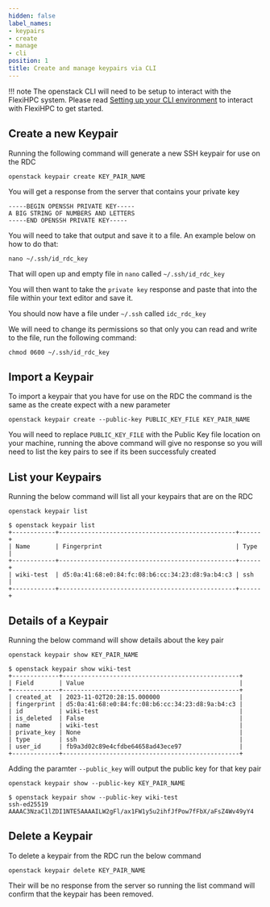 ```yaml
---
hidden: false
label_names:
- keypairs
- create
- manage
- cli
position: 1
title: Create and manage keypairs via CLI
---
```


!!! note
    The openstack CLI will need to be setup to interact with the FlexiHPC system. Please read [Setting up your CLI environment](../setting-up-your-CLI-environment/index.md) to interact with FlexiHPC to get started.

## Create a new Keypair

Running the following command will generate a new SSH keypair for use on the RDC

``` { .sh }
openstack keypair create KEY_PAIR_NAME
```

You will get a response from the server that contains your private key


``` { .sh .no-copy }
-----BEGIN OPENSSH PRIVATE KEY-----
A BIG STRING OF NUMBERS AND LETTERS
-----END OPENSSH PRIVATE KEY-----
```

You will need to take that output and save it to a file. An example below on how to do that:

```
nano ~/.ssh/id_rdc_key
```

That will open up and empty file in `nano` called `~/.ssh/id_rdc_key`

You will then want to take the `private key` response and paste that into the file within your text editor and save it.

You should now have a file under `~/.ssh` called `idc_rdc_key`

We will need to change its permissions so that only you can read and write to the file, run the following command:

```
chmod 0600 ~/.ssh/id_rdc_key
```

## Import a Keypair

To import a keypair that you have for use on the RDC the command is the same as the create expect with a new parameter

```
openstack keypair create --public-key PUBLIC_KEY_FILE KEY_PAIR_NAME
```

You will need to replace `PUBLIC_KEY_FILE` with the Public Key file location on your machine, running the above command will give no response so you will need to list the key pairs to see if its been successfuly created

## List your Keypairs

Running the below command will list all your keypairs that are on the RDC

```
openstack keypair list
```

``` { .sh .no-copy }
$ openstack keypair list
+------------+-------------------------------------------------+------+
| Name       | Fingerprint                                     | Type |
+------------+-------------------------------------------------+------+
| wiki-test  | d5:0a:41:68:e0:84:fc:08:b6:cc:34:23:d8:9a:b4:c3 | ssh  |
+------------+-------------------------------------------------+------+
```

## Details of a Keypair

Running the below command will show details about the key pair

```
openstack keypair show KEY_PAIR_NAME
```

``` { .sh .no-copy }
$ openstack keypair show wiki-test
+-------------+-------------------------------------------------+
| Field       | Value                                           |
+-------------+-------------------------------------------------+
| created_at  | 2023-11-02T20:28:15.000000                      |
| fingerprint | d5:0a:41:68:e0:84:fc:08:b6:cc:34:23:d8:9a:b4:c3 |
| id          | wiki-test                                       |
| is_deleted  | False                                           |
| name        | wiki-test                                       |
| private_key | None                                            |
| type        | ssh                                             |
| user_id     | fb9a3d02c89e4cfdbe64658ad43ece97                |
+-------------+-------------------------------------------------+
```

Adding the paramter `--public_key` will output the public key for that key pair

```
openstack keypair show --public-key KEY_PAIR_NAME
```

``` { .sh .no-copy }
$ openstack keypair show --public-key wiki-test
ssh-ed25519 AAAAC3NzaC1lZDI1NTE5AAAAILW2gFl/ax1FW1y5u2ihfJfPow7fFbX/aFsZ4Wv49yY4
```

## Delete a Keypair

To delete a keypair from the RDC run the below command

```
openstack keypair delete KEY_PAIR_NAME
```

Their will be no response from the server so running the list command will confirm that the keypair has been removed.
    